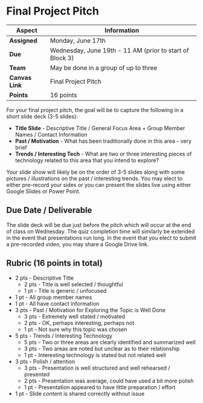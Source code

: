 # Final Project Pitch

| **Aspect** | **Information** |
| --- | --- | 
| **Assigned** | Monday, June 17th | 
| **Due** | Wednesday, June 19th - 11 AM  (prior to start of Block 3) | 
| **Team** | May be done in a group of up to three |  
| **Canvas Link** | Final Project Pitch | 
| **Points** | 16 points | 

For your final project pitch, the goal will be to capture the following in a short slide deck (3-5 slides):

* **Title Slide** -  Descriptive Title / General Focus Area + Group Member Names / Contact Information
* **Past / Motivation** - What has been traditionally done in this area - very brief
* **Trends / Interesting Tech** - What are two or three interesting pieces of technology related to this area that you intend to explore?

Your slide show will likely be on the order of 3-5 slides along with some pictures / illustrations on the past / interesting trends. You may elect to either pre-record your sides or you can present the slides live using either Google Slides or Power Point.  

## Due Date / Deliverable

The slide deck will be due just before the pitch which will occur at the end of class on Wednesday.  The quiz completion time will similarly be extended in the event that presentations run long.  In the event that you elect to submit a pre-recorded video, you may share a Google Drive link.

## Rubric (16 points in total)

* 2 pts - Descriptive Title
   * 2 pts - Title is well selected / thoughtful
   * 1 pt - Title is generic / unfocused
* 1 pt - All group member names
* 1 pt - All have contact information
* 3 pts - Past / Motivation for Exploring the Topic is Well Done
   * 3 pts - Extremely well stated / motivated
   * 2 pts - OK, perhaps interesting, perhaps not
   * 1 pt - Not sure why this topic was chosen
* 5 pts - Trends / Interesting Technology
   * 5 pts - Two or three areas are clearly identified and summarized well
   * 3 pts - Two areas are noted but unclear as to their relationship
   * 1 pt - Interesting technology is stated but not related well
* 3 pts - Polish / attention 
   * 3 pts - Presentation is well structured and well rehearsed / presented
   * 2 pts - Presentation was average, could have used a bit more polish
   * 1 pt - Presentation appeared to have little preparation / effort
* 1 pt - Slide content is shared correctly without issue
